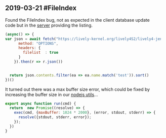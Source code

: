 ## 2019-03-21 #FileIndex

Found the FileIndex bug, not as expected in the client database update code but in the [server](https://lively-kernel.org/lively4/lively4-server/src/httpServer.js) providing the listing.
```javascript
(async() => {
var json = await fetch("https://lively-kernel.org/lively4S2/lively4-jens" + "/", {
      method: "OPTIONS",
      headers: {
        filelist  : true
      }
    }).then(r => r.json())
  

  return json.contents.filter(ea => ea.name.match('test')).sort()
})()
```

It turned out there was a max buffer size error, which could be fixed by increasing the buffer size in our [nodejs utils](https://lively-kernel.org/lively4/lively4-server/src/utils.js)... 

```javascript
export async function run(cmd) {
  return  new Promise((resolve) => {
    exec(cmd, {maxBuffer: 1024 * 2000}, (error, stdout, stderr) => {
      resolve({stdout, stderr, error});      
    });
  })
}
```
